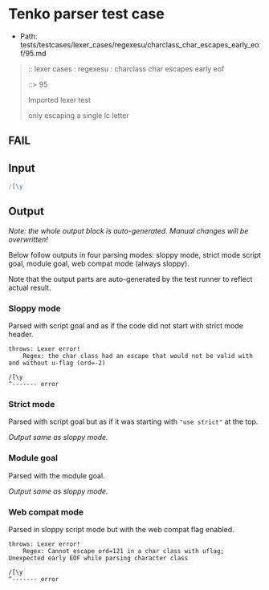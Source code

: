 # Tenko parser test case

- Path: tests/testcases/lexer_cases/regexesu/charclass_char_escapes_early_eof/95.md

> :: lexer cases : regexesu : charclass char escapes early eof
>
> ::> 95
>
> Imported lexer test
>
> only escaping a single lc letter

## FAIL

## Input

`````js
/[\y
`````

## Output

_Note: the whole output block is auto-generated. Manual changes will be overwritten!_

Below follow outputs in four parsing modes: sloppy mode, strict mode script goal, module goal, web compat mode (always sloppy).

Note that the output parts are auto-generated by the test runner to reflect actual result.

### Sloppy mode

Parsed with script goal and as if the code did not start with strict mode header.

`````
throws: Lexer error!
    Regex: the char class had an escape that would not be valid with and without u-flag (ord=-2)

/[\y
^------- error
`````

### Strict mode

Parsed with script goal but as if it was starting with `"use strict"` at the top.

_Output same as sloppy mode._

### Module goal

Parsed with the module goal.

_Output same as sloppy mode._

### Web compat mode

Parsed in sloppy script mode but with the web compat flag enabled.

`````
throws: Lexer error!
    Regex: Cannot escape ord=121 in a char class with uflag; Unexpected early EOF while parsing character class

/[\y
^------- error
`````


